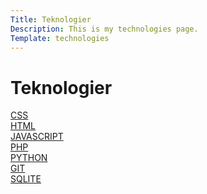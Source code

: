 ```yaml
---
Title: Teknologier
Description: This is my technologies page.
Template: technologies
---
```


Teknologier
==========================

<div class="box c-three">
<a href="%base_url%?technology/css"> CSS </a>
</div>

<div class="box c-two">
<a href="%base_url%?technology/html"> HTML </a>
</div>

<div class="box c-one">
<a href="%base_url%?technology/javascript"> JAVASCRIPT </a>
</div>

<div class="box c-two">
<a href="%base_url%?technology/php"> PHP </a>
</div>

<div class="box c-one">
<a href="%base_url%?technology/python"> PYTHON </a>
</div>

<div class="box c-two">
<a href="%base_url%?technology/git"> GIT </a>
</div>

<div class="box c-one">
<a href="%base_url%?technology/sqlite"> SQLITE </a>
</div>